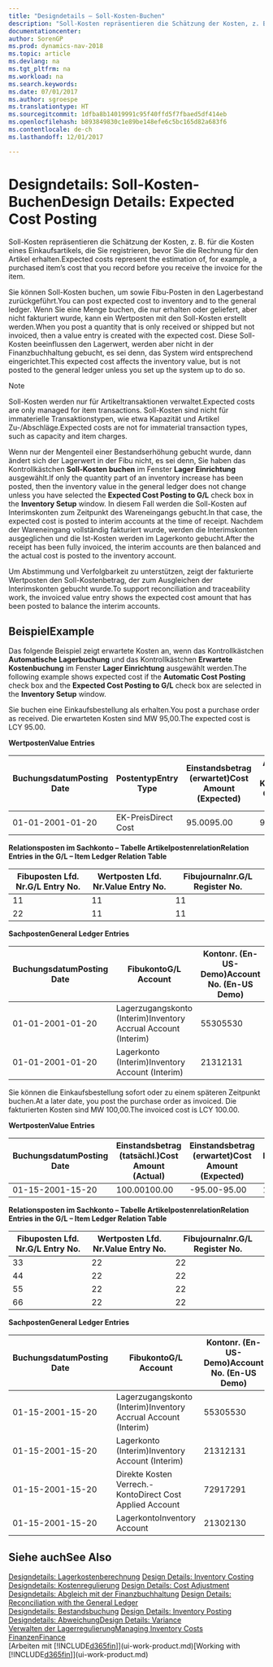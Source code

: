 ```yaml
---
title: "Designdetails – Soll-Kosten-Buchen"
description: "Soll-Kosten repräsentieren die Schätzung der Kosten, z. B. für die Kosten eines Einkaufsartikels, die Sie registrieren, bevor Sie die Rechnung für den Artikel erhalten."
documentationcenter: 
author: SorenGP
ms.prod: dynamics-nav-2018
ms.topic: article
ms.devlang: na
ms.tgt_pltfrm: na
ms.workload: na
ms.search.keywords: 
ms.date: 07/01/2017
ms.author: sgroespe
ms.translationtype: HT
ms.sourcegitcommit: 1dfba8b14019991c95f40ffd5f7fbaed5df414eb
ms.openlocfilehash: b893849830c1e89be148efe6c5bc165d82a683f6
ms.contentlocale: de-ch
ms.lasthandoff: 12/01/2017

---
```

# <a name="design-details-expected-cost-posting"></a><span data-ttu-id="68f7e-103">Designdetails: Soll-Kosten-Buchen</span><span class="sxs-lookup"><span data-stu-id="68f7e-103">Design Details: Expected Cost Posting</span></span>
<span data-ttu-id="68f7e-104">Soll-Kosten repräsentieren die Schätzung der Kosten, z. B. für die Kosten eines Einkaufsartikels, die Sie registrieren, bevor Sie die Rechnung für den Artikel erhalten.</span><span class="sxs-lookup"><span data-stu-id="68f7e-104">Expected costs represent the estimation of, for example, a purchased item’s cost that you record before you receive the invoice for the item.</span></span>  

 <span data-ttu-id="68f7e-105">Sie können Soll-Kosten buchen, um sowie Fibu-Posten in den Lagerbestand zurückgeführt.</span><span class="sxs-lookup"><span data-stu-id="68f7e-105">You can post expected cost to inventory and to the general ledger.</span></span> <span data-ttu-id="68f7e-106">Wenn Sie eine Menge buchen, die nur erhalten oder geliefert, aber nicht fakturiert wurde, kann ein Wertposten mit den Soll-Kosten erstellt werden.</span><span class="sxs-lookup"><span data-stu-id="68f7e-106">When you post a quantity that is only received or shipped but not invoiced, then a value entry is created with the expected cost.</span></span> <span data-ttu-id="68f7e-107">Diese Soll-Kosten beeinflussen den Lagerwert, werden aber nicht in der Finanzbuchhaltung gebucht, es sei denn, das System wird entsprechend eingerichtet.</span><span class="sxs-lookup"><span data-stu-id="68f7e-107">This expected cost affects the inventory value, but is not posted to the general ledger unless you set up the system up to do so.</span></span>  

> [!NOTE]  
>  <span data-ttu-id="68f7e-108">Soll-Kosten werden nur für Artikeltransaktionen verwaltet.</span><span class="sxs-lookup"><span data-stu-id="68f7e-108">Expected costs are only managed for item transactions.</span></span> <span data-ttu-id="68f7e-109">Soll-Kosten sind nicht für immaterielle Transaktionstypen, wie etwa Kapazität und Artikel Zu-/Abschläge.</span><span class="sxs-lookup"><span data-stu-id="68f7e-109">Expected costs are not for immaterial transaction types, such as capacity and item charges.</span></span>  

 <span data-ttu-id="68f7e-110">Wenn nur der Mengenteil einer Bestandserhöhung gebucht wurde, dann ändert sich der Lagerwert in der Fibu nicht, es sei denn, Sie haben das Kontrollkästchen **Soll-Kosten buchen** im Fenster **Lager Einrichtung** ausgewählt.</span><span class="sxs-lookup"><span data-stu-id="68f7e-110">If only the quantity part of an inventory increase has been posted, then the inventory value in the general ledger does not change unless you have selected the **Expected Cost Posting to G/L** check box in the **Inventory Setup** window.</span></span> <span data-ttu-id="68f7e-111">In diesem Fall werden die Soll-Kosten auf Interimskonten zum Zeitpunkt des Wareneingangs gebucht.</span><span class="sxs-lookup"><span data-stu-id="68f7e-111">In that case, the expected cost is posted to interim accounts at the time of receipt.</span></span> <span data-ttu-id="68f7e-112">Nachdem der Wareneingang vollständig fakturiert wurde, werden die Interimskonten ausgeglichen und die Ist-Kosten werden im Lagerkonto gebucht.</span><span class="sxs-lookup"><span data-stu-id="68f7e-112">After the receipt has been fully invoiced, the interim accounts are then balanced and the actual cost is posted to the inventory account.</span></span>  

 <span data-ttu-id="68f7e-113">Um Abstimmung und Verfolgbarkeit zu unterstützen, zeigt der fakturierte Wertposten den Soll-Kostenbetrag, der zum Ausgleichen der Interimskonten gebucht wurde.</span><span class="sxs-lookup"><span data-stu-id="68f7e-113">To support reconciliation and traceability work, the invoiced value entry shows the expected cost amount that has been posted to balance the interim accounts.</span></span>  

## <a name="example"></a><span data-ttu-id="68f7e-114">Beispiel</span><span class="sxs-lookup"><span data-stu-id="68f7e-114">Example</span></span>  
 <span data-ttu-id="68f7e-115">Das folgende Beispiel zeigt erwartete Kosten an, wenn das Kontrollkästchen **Automatische Lagerbuchung** und das Kontrollkästchen **Erwartete Kostenbuchung** im Fenster **Lager Einrichtung** ausgewählt werden.</span><span class="sxs-lookup"><span data-stu-id="68f7e-115">The following example shows expected cost if the **Automatic Cost Posting** check box and the **Expected Cost Posting to G/L** check box are selected in the **Inventory Setup** window.</span></span>  

 <span data-ttu-id="68f7e-116">Sie buchen eine Einkaufsbestellung als erhalten.</span><span class="sxs-lookup"><span data-stu-id="68f7e-116">You post a purchase order as received.</span></span> <span data-ttu-id="68f7e-117">Die erwarteten Kosten sind MW 95,00.</span><span class="sxs-lookup"><span data-stu-id="68f7e-117">The expected cost is LCY 95.00.</span></span>  

 <span data-ttu-id="68f7e-118">**Wertposten**</span><span class="sxs-lookup"><span data-stu-id="68f7e-118">**Value Entries**</span></span>  

|<span data-ttu-id="68f7e-119">Buchungsdatum</span><span class="sxs-lookup"><span data-stu-id="68f7e-119">Posting Date</span></span>|<span data-ttu-id="68f7e-120">Postentyp</span><span class="sxs-lookup"><span data-stu-id="68f7e-120">Entry Type</span></span>|<span data-ttu-id="68f7e-121">Einstandsbetrag (erwartet)</span><span class="sxs-lookup"><span data-stu-id="68f7e-121">Cost Amount (Expected)</span></span>|<span data-ttu-id="68f7e-122">Auf Sachkonto geb. Soll-Kosten</span><span class="sxs-lookup"><span data-stu-id="68f7e-122">Expected Cost Posted to G/L</span></span>|<span data-ttu-id="68f7e-123">Soll-Kosten</span><span class="sxs-lookup"><span data-stu-id="68f7e-123">Expected Cost</span></span>|<span data-ttu-id="68f7e-124">Lagerposten Laufnr.</span><span class="sxs-lookup"><span data-stu-id="68f7e-124">Item Ledger Entry No.</span></span>|<span data-ttu-id="68f7e-125">Laufnr.</span><span class="sxs-lookup"><span data-stu-id="68f7e-125">Entry No.</span></span>|  
|------------------|----------------|------------------------------|----------------------------------|-------------------|---------------------------|---------------|  
|<span data-ttu-id="68f7e-126">01-01-20</span><span class="sxs-lookup"><span data-stu-id="68f7e-126">01-01-20</span></span>|<span data-ttu-id="68f7e-127">EK-Preis</span><span class="sxs-lookup"><span data-stu-id="68f7e-127">Direct Cost</span></span>|<span data-ttu-id="68f7e-128">95.00</span><span class="sxs-lookup"><span data-stu-id="68f7e-128">95.00</span></span>|<span data-ttu-id="68f7e-129">95.00</span><span class="sxs-lookup"><span data-stu-id="68f7e-129">95.00</span></span>|<span data-ttu-id="68f7e-130">Ja</span><span class="sxs-lookup"><span data-stu-id="68f7e-130">Yes</span></span>|<span data-ttu-id="68f7e-131">1</span><span class="sxs-lookup"><span data-stu-id="68f7e-131">1</span></span>|<span data-ttu-id="68f7e-132">1</span><span class="sxs-lookup"><span data-stu-id="68f7e-132">1</span></span>|  

 <span data-ttu-id="68f7e-133">**Relationsposten im Sachkonto – Tabelle Artikelpostenrelation**</span><span class="sxs-lookup"><span data-stu-id="68f7e-133">**Relation Entries in the G/L – Item Ledger Relation Table**</span></span>  

|<span data-ttu-id="68f7e-134">Fibuposten Lfd. Nr.</span><span class="sxs-lookup"><span data-stu-id="68f7e-134">G/L Entry No.</span></span>|<span data-ttu-id="68f7e-135">Wertposten Lfd. Nr.</span><span class="sxs-lookup"><span data-stu-id="68f7e-135">Value Entry No.</span></span>|<span data-ttu-id="68f7e-136">Fibujournalnr.</span><span class="sxs-lookup"><span data-stu-id="68f7e-136">G/L Register No.</span></span>|  
|--------------------|---------------------|-----------------------|  
|<span data-ttu-id="68f7e-137">1</span><span class="sxs-lookup"><span data-stu-id="68f7e-137">1</span></span>|<span data-ttu-id="68f7e-138">1</span><span class="sxs-lookup"><span data-stu-id="68f7e-138">1</span></span>|<span data-ttu-id="68f7e-139">1</span><span class="sxs-lookup"><span data-stu-id="68f7e-139">1</span></span>|  
|<span data-ttu-id="68f7e-140">2</span><span class="sxs-lookup"><span data-stu-id="68f7e-140">2</span></span>|<span data-ttu-id="68f7e-141">1</span><span class="sxs-lookup"><span data-stu-id="68f7e-141">1</span></span>|<span data-ttu-id="68f7e-142">1</span><span class="sxs-lookup"><span data-stu-id="68f7e-142">1</span></span>|  

 <span data-ttu-id="68f7e-143">**Sachposten**</span><span class="sxs-lookup"><span data-stu-id="68f7e-143">**General Ledger Entries**</span></span>  

|<span data-ttu-id="68f7e-144">Buchungsdatum</span><span class="sxs-lookup"><span data-stu-id="68f7e-144">Posting Date</span></span>|<span data-ttu-id="68f7e-145">Fibukonto</span><span class="sxs-lookup"><span data-stu-id="68f7e-145">G/L Account</span></span>|<span data-ttu-id="68f7e-146">Kontonr. (En-US-Demo)</span><span class="sxs-lookup"><span data-stu-id="68f7e-146">Account No. (En-US Demo)</span></span>|<span data-ttu-id="68f7e-147">Betrag</span><span class="sxs-lookup"><span data-stu-id="68f7e-147">Amount</span></span>|<span data-ttu-id="68f7e-148">Laufnr.</span><span class="sxs-lookup"><span data-stu-id="68f7e-148">Entry No.</span></span>|  
|------------------|------------------|---------------------------------|------------|---------------|  
|<span data-ttu-id="68f7e-149">01-01-20</span><span class="sxs-lookup"><span data-stu-id="68f7e-149">01-01-20</span></span>|<span data-ttu-id="68f7e-150">Lagerzugangskonto (Interim)</span><span class="sxs-lookup"><span data-stu-id="68f7e-150">Inventory Accrual Account (Interim)</span></span>|<span data-ttu-id="68f7e-151">5530</span><span class="sxs-lookup"><span data-stu-id="68f7e-151">5530</span></span>|<span data-ttu-id="68f7e-152">-95.00</span><span class="sxs-lookup"><span data-stu-id="68f7e-152">-95.00</span></span>|<span data-ttu-id="68f7e-153">2</span><span class="sxs-lookup"><span data-stu-id="68f7e-153">2</span></span>|  
|<span data-ttu-id="68f7e-154">01-01-20</span><span class="sxs-lookup"><span data-stu-id="68f7e-154">01-01-20</span></span>|<span data-ttu-id="68f7e-155">Lagerkonto (Interim)</span><span class="sxs-lookup"><span data-stu-id="68f7e-155">Inventory Account (Interim)</span></span>|<span data-ttu-id="68f7e-156">2131</span><span class="sxs-lookup"><span data-stu-id="68f7e-156">2131</span></span>|<span data-ttu-id="68f7e-157">95.00</span><span class="sxs-lookup"><span data-stu-id="68f7e-157">95.00</span></span>|<span data-ttu-id="68f7e-158">1</span><span class="sxs-lookup"><span data-stu-id="68f7e-158">1</span></span>|  

 <span data-ttu-id="68f7e-159">Sie können die Einkaufsbestellung sofort oder zu einem späteren Zeitpunkt buchen.</span><span class="sxs-lookup"><span data-stu-id="68f7e-159">At a later date, you post the purchase order as invoiced.</span></span> <span data-ttu-id="68f7e-160">Die fakturierten Kosten sind MW 100,00.</span><span class="sxs-lookup"><span data-stu-id="68f7e-160">The invoiced cost is LCY 100.00.</span></span>  

 <span data-ttu-id="68f7e-161">**Wertposten**</span><span class="sxs-lookup"><span data-stu-id="68f7e-161">**Value Entries**</span></span>  

|<span data-ttu-id="68f7e-162">Buchungsdatum</span><span class="sxs-lookup"><span data-stu-id="68f7e-162">Posting Date</span></span>|<span data-ttu-id="68f7e-163">Einstandsbetrag (tatsächl.)</span><span class="sxs-lookup"><span data-stu-id="68f7e-163">Cost Amount (Actual)</span></span>|<span data-ttu-id="68f7e-164">Einstandsbetrag (erwartet)</span><span class="sxs-lookup"><span data-stu-id="68f7e-164">Cost Amount (Expected)</span></span>|<span data-ttu-id="68f7e-165">Gebuchte Lagerregulierung an G/L</span><span class="sxs-lookup"><span data-stu-id="68f7e-165">Cost Posted to G/L</span></span>|<span data-ttu-id="68f7e-166">Soll-Kosten</span><span class="sxs-lookup"><span data-stu-id="68f7e-166">Expected Cost</span></span>|<span data-ttu-id="68f7e-167">Lagerposten Laufnr.</span><span class="sxs-lookup"><span data-stu-id="68f7e-167">Item Ledger Entry No.</span></span>|<span data-ttu-id="68f7e-168">Laufnr.</span><span class="sxs-lookup"><span data-stu-id="68f7e-168">Entry No.</span></span>|  
|------------------|----------------------------|------------------------------|-------------------------|-------------------|---------------------------|---------------|  
|<span data-ttu-id="68f7e-169">01-15-20</span><span class="sxs-lookup"><span data-stu-id="68f7e-169">01-15-20</span></span>|<span data-ttu-id="68f7e-170">100.00</span><span class="sxs-lookup"><span data-stu-id="68f7e-170">100.00</span></span>|<span data-ttu-id="68f7e-171">-95.00</span><span class="sxs-lookup"><span data-stu-id="68f7e-171">-95.00</span></span>|<span data-ttu-id="68f7e-172">100.00</span><span class="sxs-lookup"><span data-stu-id="68f7e-172">100.00</span></span>|<span data-ttu-id="68f7e-173">Nein</span><span class="sxs-lookup"><span data-stu-id="68f7e-173">No</span></span>|<span data-ttu-id="68f7e-174">1</span><span class="sxs-lookup"><span data-stu-id="68f7e-174">1</span></span>|<span data-ttu-id="68f7e-175">2</span><span class="sxs-lookup"><span data-stu-id="68f7e-175">2</span></span>|  

 <span data-ttu-id="68f7e-176">**Relationsposten im Sachkonto – Tabelle Artikelpostenrelation**</span><span class="sxs-lookup"><span data-stu-id="68f7e-176">**Relation Entries in the G/L – Item Ledger Relation Table**</span></span>  

|<span data-ttu-id="68f7e-177">Fibuposten Lfd. Nr.</span><span class="sxs-lookup"><span data-stu-id="68f7e-177">G/L Entry No.</span></span>|<span data-ttu-id="68f7e-178">Wertposten Lfd. Nr.</span><span class="sxs-lookup"><span data-stu-id="68f7e-178">Value Entry No.</span></span>|<span data-ttu-id="68f7e-179">Fibujournalnr.</span><span class="sxs-lookup"><span data-stu-id="68f7e-179">G/L Register No.</span></span>|  
|--------------------|---------------------|-----------------------|  
|<span data-ttu-id="68f7e-180">3</span><span class="sxs-lookup"><span data-stu-id="68f7e-180">3</span></span>|<span data-ttu-id="68f7e-181">2</span><span class="sxs-lookup"><span data-stu-id="68f7e-181">2</span></span>|<span data-ttu-id="68f7e-182">2</span><span class="sxs-lookup"><span data-stu-id="68f7e-182">2</span></span>|  
|<span data-ttu-id="68f7e-183">4</span><span class="sxs-lookup"><span data-stu-id="68f7e-183">4</span></span>|<span data-ttu-id="68f7e-184">2</span><span class="sxs-lookup"><span data-stu-id="68f7e-184">2</span></span>|<span data-ttu-id="68f7e-185">2</span><span class="sxs-lookup"><span data-stu-id="68f7e-185">2</span></span>|  
|<span data-ttu-id="68f7e-186">5</span><span class="sxs-lookup"><span data-stu-id="68f7e-186">5</span></span>|<span data-ttu-id="68f7e-187">2</span><span class="sxs-lookup"><span data-stu-id="68f7e-187">2</span></span>|<span data-ttu-id="68f7e-188">2</span><span class="sxs-lookup"><span data-stu-id="68f7e-188">2</span></span>|  
|<span data-ttu-id="68f7e-189">6</span><span class="sxs-lookup"><span data-stu-id="68f7e-189">6</span></span>|<span data-ttu-id="68f7e-190">2</span><span class="sxs-lookup"><span data-stu-id="68f7e-190">2</span></span>|<span data-ttu-id="68f7e-191">2</span><span class="sxs-lookup"><span data-stu-id="68f7e-191">2</span></span>|  

 <span data-ttu-id="68f7e-192">**Sachposten**</span><span class="sxs-lookup"><span data-stu-id="68f7e-192">**General Ledger Entries**</span></span>  

|<span data-ttu-id="68f7e-193">Buchungsdatum</span><span class="sxs-lookup"><span data-stu-id="68f7e-193">Posting Date</span></span>|<span data-ttu-id="68f7e-194">Fibukonto</span><span class="sxs-lookup"><span data-stu-id="68f7e-194">G/L Account</span></span>|<span data-ttu-id="68f7e-195">Kontonr. (En-US-Demo)</span><span class="sxs-lookup"><span data-stu-id="68f7e-195">Account No. (En-US Demo)</span></span>|<span data-ttu-id="68f7e-196">Betrag</span><span class="sxs-lookup"><span data-stu-id="68f7e-196">Amount</span></span>|<span data-ttu-id="68f7e-197">Laufnr.</span><span class="sxs-lookup"><span data-stu-id="68f7e-197">Entry No.</span></span>|  
|------------------|------------------|---------------------------------|------------|---------------|  
|<span data-ttu-id="68f7e-198">01-15-20</span><span class="sxs-lookup"><span data-stu-id="68f7e-198">01-15-20</span></span>|<span data-ttu-id="68f7e-199">Lagerzugangskonto (Interim)</span><span class="sxs-lookup"><span data-stu-id="68f7e-199">Inventory Accrual Account (Interim)</span></span>|<span data-ttu-id="68f7e-200">5530</span><span class="sxs-lookup"><span data-stu-id="68f7e-200">5530</span></span>|<span data-ttu-id="68f7e-201">95.00</span><span class="sxs-lookup"><span data-stu-id="68f7e-201">95.00</span></span>|<span data-ttu-id="68f7e-202">4</span><span class="sxs-lookup"><span data-stu-id="68f7e-202">4</span></span>|  
|<span data-ttu-id="68f7e-203">01-15-20</span><span class="sxs-lookup"><span data-stu-id="68f7e-203">01-15-20</span></span>|<span data-ttu-id="68f7e-204">Lagerkonto (Interim)</span><span class="sxs-lookup"><span data-stu-id="68f7e-204">Inventory Account (Interim)</span></span>|<span data-ttu-id="68f7e-205">2131</span><span class="sxs-lookup"><span data-stu-id="68f7e-205">2131</span></span>|<span data-ttu-id="68f7e-206">-95.00</span><span class="sxs-lookup"><span data-stu-id="68f7e-206">-95.00</span></span>|<span data-ttu-id="68f7e-207">3</span><span class="sxs-lookup"><span data-stu-id="68f7e-207">3</span></span>|  
|<span data-ttu-id="68f7e-208">01-15-20</span><span class="sxs-lookup"><span data-stu-id="68f7e-208">01-15-20</span></span>|<span data-ttu-id="68f7e-209">Direkte Kosten Verrech.-Konto</span><span class="sxs-lookup"><span data-stu-id="68f7e-209">Direct Cost Applied Account</span></span>|<span data-ttu-id="68f7e-210">7291</span><span class="sxs-lookup"><span data-stu-id="68f7e-210">7291</span></span>|<span data-ttu-id="68f7e-211">-100</span><span class="sxs-lookup"><span data-stu-id="68f7e-211">-100</span></span>|<span data-ttu-id="68f7e-212">6</span><span class="sxs-lookup"><span data-stu-id="68f7e-212">6</span></span>|  
|<span data-ttu-id="68f7e-213">01-15-20</span><span class="sxs-lookup"><span data-stu-id="68f7e-213">01-15-20</span></span>|<span data-ttu-id="68f7e-214">Lagerkonto</span><span class="sxs-lookup"><span data-stu-id="68f7e-214">Inventory Account</span></span>|<span data-ttu-id="68f7e-215">2130</span><span class="sxs-lookup"><span data-stu-id="68f7e-215">2130</span></span>|<span data-ttu-id="68f7e-216">100</span><span class="sxs-lookup"><span data-stu-id="68f7e-216">100</span></span>|<span data-ttu-id="68f7e-217">5</span><span class="sxs-lookup"><span data-stu-id="68f7e-217">5</span></span>|  

## <a name="see-also"></a><span data-ttu-id="68f7e-218">Siehe auch</span><span class="sxs-lookup"><span data-stu-id="68f7e-218">See Also</span></span>
 <span data-ttu-id="68f7e-219">[Designdetails: Lagerkostenberechnung](design-details-inventory-costing.md) </span><span class="sxs-lookup"><span data-stu-id="68f7e-219">[Design Details: Inventory Costing](design-details-inventory-costing.md) </span></span>  
 <span data-ttu-id="68f7e-220">[Designdetails: Kostenregulierung](design-details-cost-adjustment.md) </span><span class="sxs-lookup"><span data-stu-id="68f7e-220">[Design Details: Cost Adjustment](design-details-cost-adjustment.md) </span></span>  
 <span data-ttu-id="68f7e-221">[Designdetails: Abgleich mit der Finanzbuchhaltung](design-details-reconciliation-with-the-general-ledger.md) </span><span class="sxs-lookup"><span data-stu-id="68f7e-221">[Design Details: Reconciliation with the General Ledger](design-details-reconciliation-with-the-general-ledger.md) </span></span>  
 <span data-ttu-id="68f7e-222">[Designdetails: Bestandsbuchung](design-details-inventory-posting.md) </span><span class="sxs-lookup"><span data-stu-id="68f7e-222">[Design Details: Inventory Posting](design-details-inventory-posting.md) </span></span>  
 [<span data-ttu-id="68f7e-223">Designdetails: Abweichung</span><span class="sxs-lookup"><span data-stu-id="68f7e-223">Design Details: Variance</span></span>](design-details-variance.md)  
 [<span data-ttu-id="68f7e-224">Verwalten der Lagerregulierung</span><span class="sxs-lookup"><span data-stu-id="68f7e-224">Managing Inventory Costs</span></span>](finance-manage-inventory-costs.md)  
 [<span data-ttu-id="68f7e-225">Finanzen</span><span class="sxs-lookup"><span data-stu-id="68f7e-225">Finance</span></span>](finance.md)  
 <span data-ttu-id="68f7e-226">[Arbeiten mit [!INCLUDE[d365fin](includes/d365fin_md.md)]](ui-work-product.md)</span><span class="sxs-lookup"><span data-stu-id="68f7e-226">[Working with [!INCLUDE[d365fin](includes/d365fin_md.md)]](ui-work-product.md)</span></span>

